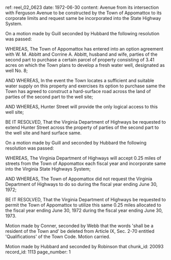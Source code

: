 ref: reel_02_0623
date: 1972-06-30
content: Avenue from its intersection with Ferguson Avenue to be constructed by the Town of Appomattox to its corporate limits and request same be incorporated into the State Highway System. 

On a motion made by Guill seconded by Hubbard the following resolution was passed: 

WHEREAS, The Town of Appomattox has entered into an option agreement with W. M. Abbitt and Corrine A. Abbitt, husband and wife, parties of the second part to purchase a certain parcel of property consisting of 3.41 acres on which the Town plans to develop a fresh water well, designated as well No. 8; 

AND WHEREAS, In the event the Town locates a sufficient and suitable water supply on this property and exercises its option to purchase same the Town has agreed to construct a hard-surface road across the land of parties of the second part to the well site; 

AND WHEREAS, Hunter Street will provide the only logical access to this well site; 

BE IT RESOLVED, That the Virginia Department of Highways be requested to extend Hunter Street across the property of parties of the second part to the well site and hard surface same. 

On a motion made by Guill and seconded by Hubbard the following resolution was passed: 

WHEREAS, The Virginia Department of Highways will accept 0.25 miles of streets from the Town of Appomattox each fiscal year and incorporate same into the Virginia State Highways System; 

AND WHEREAS, The Town of Appomattox did not request the Virginia Department of Highways to do so during the fiscal year ending June 30, 1972; 

BE IT RESOLVED, That the Virginia Department of Highways be requested to permit the Town of Appomattox to utilize this same 0.25 miles allocated to the fiscal year ending June 30, 1972 during the fiscal year ending June 30, 1973. 

Motion made by Conner, seconded by Webb that the words 'shall be a resident of the Town and' be deleted from Article IX, Sec. 2-70 entitled 'Qualifications' of the Town Code. Motion carried.

Motion made by Hubbard and seconded by Robinson that
chunk_id: 20093
record_id: 1113
page_number: 1

